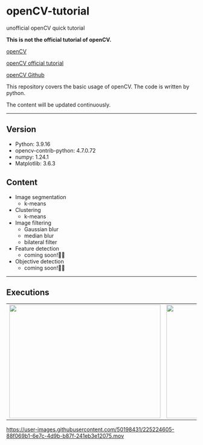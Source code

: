 # openCV-tutorial
unofficial openCV quick tutorial

**This is not the official tutorial of openCV.**

[openCV](https://opencv.org)

[openCV official tutorial](https://docs.opencv.org/4.x/d9/df8/tutorial_root.html)

[openCV Github](https://github.com/opencv/opencv)

This repository covers the basic usage of openCV. The code is written by python.

The content will be updated continuously.

<hr>

## Version

- Python: 3.9.16
- opencv-contrib-python: 4.7.0.72
- numpy: 1.24.1
- Matplotlib: 3.6.3

## Content

- Image segmentation
  - k-means
- Clustering
  - k-means
- Image filtering
  - Gaussian blur
  - median blur
  - bilateral filter
- Feature detection
  - coming soon!🙏🏻 
- Objective detection
  - coming soon!🙏🏻

<hr>

## Executions

<table>
  <tr>
    <td><img src="https://user-images.githubusercontent.com/50198431/225219207-955b449e-2bae-440f-98b8-bbf0908b510d.png" width="400" height="300"></td>
    <td><img src="https://user-images.githubusercontent.com/50198431/225219241-ebf77171-13b0-4311-8d44-d271e8789ad0.png" width="400" height="300"></td>
  </tr>
</table>

https://user-images.githubusercontent.com/50198431/225224605-88f069b1-6e7c-4d9b-b87f-241eb3e12075.mov
